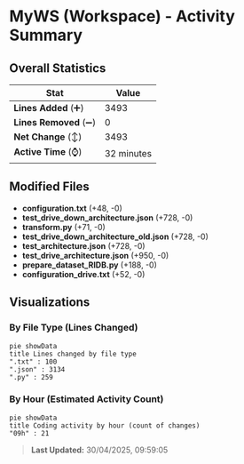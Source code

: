 # MyWS (Workspace) - Activity Summary 

## Overall Statistics

| Stat                   | Value                                                             |
| ---------------------- | ----------------------------------------------------------------- |
| **Lines Added** (➕)   | 3493                                          |
| **Lines Removed** (➖) | 0                                        |
| **Net Change** (↕)    | 3493                |
| **Active Time** (⌚)   | 32 minutes |


## Modified Files
- **configuration.txt** (+48, -0)
- **test_drive_down_architecture.json** (+728, -0)
- **transform.py** (+71, -0)
- **test_drive_down_architecture_old.json** (+728, -0)
- **test_architecture.json** (+728, -0)
- **test_drive_architecture.json** (+950, -0)
- **prepare_dataset_RIDB.py** (+188, -0)
- **configuration_drive.txt** (+52, -0)

## Visualizations

### By File Type (Lines Changed)

```mermaid
pie showData
title Lines changed by file type
".txt" : 100
".json" : 3134
".py" : 259
```

### By Hour (Estimated Activity Count)

```mermaid
pie showData
title Coding activity by hour (count of changes)
"09h" : 21
```


> **Last Updated:** 30/04/2025, 09:59:05